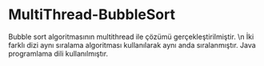 # MultiThread-BubbleSort
Bubble sort algoritmasının multithread ile çözümü gerçekleştirilmiştir. \n
İki farklı dizi aynı sıralama algoritması kullanılarak aynı anda sıralanmıştır. 
Java programlama dili kullanılmıştır.
